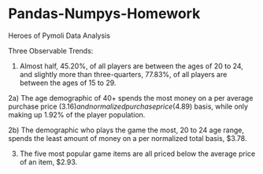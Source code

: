 # Pandas-Numpys-Homework
Heroes of Pymoli Data Analysis

Three Observable Trends:

1) Almost half, 45.20%, of all players are between the ages of 20 to 24, and slightly more than three-quarters, 77.83%, of all players are between the ages of 15 to 29.

2a) The age demographic of 40+ spends the most money on a per average purchase price ($3.16) and normalized purchase price ($4.89) basis, while only making up 1.92% of the player population.

2b) The demographic who plays the game the most, 20 to 24 age range, spends the least amount of money on a per normalized total basis, $3.78.

3) The five most popular game items are all priced below the average price of an item, $2.93.
